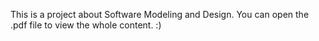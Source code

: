 This is a project about Software Modeling and Design. You can open the .pdf file to view the whole content. :)
